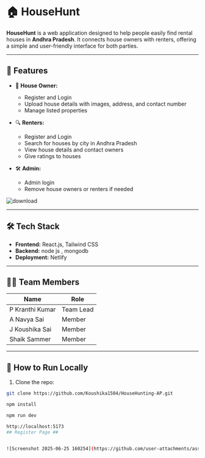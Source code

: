 # 🏠 HouseHunt

**HouseHunt** is a web application designed to help people easily find rental houses in **Andhra Pradesh**. It connects house owners with renters, offering a simple and user-friendly interface for both parties.

---

## 🚀 Features

- 🏡 **House Owner:**
  - Register and Login
  - Upload house details with images, address, and contact number
  - Manage listed properties

- 🔍 **Renters:**
  - Register and Login
  - Search for houses by city in Andhra Pradesh
  - View house details and contact owners
  - Give ratings to houses

- 🛠️ **Admin:**
  - Admin login
  - Remove house owners or renters if needed


![download](https://github.com/user-attachments/assets/ac6db385-bc21-4f37-a587-ebd6998c8517)


---

## 🛠️ Tech Stack

- **Frontend:** React.js, Tailwind CSS
- **Backend:** node js , mongodb
- **Deployment:** Netlify 

---

## 👨‍💻 Team Members

|      Name        |    Role    |
|----------------- |------------|
| P Kranthi Kumar  | Team Lead  |
| A Navya Sai      | Member     |
| J Koushika Sai   | Member     |
| Shaik Sammer     | Member     |

---

## 📂 How to Run Locally

1. Clone the repo:
```bash
git clone https://github.com/Koushika1504/HouseHunting-AP.git

npm install

npm run dev

http://localhost:5173
## Register Page ##


![Screenshot 2025-06-25 160254](https://github.com/user-attachments/assets/078963c3-7203-4630-bf02-961e767512c7)
